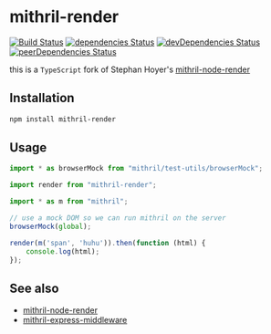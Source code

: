 # mithril-render

[![Build Status](https://travis-ci.org/tlaziuk/mithril-render.svg?branch=master)](https://travis-ci.org/tlaziuk/mithril-render)
[![dependencies Status](https://david-dm.org/tlaziuk/mithril-render/status.svg)](https://david-dm.org/tlaziuk/mithril-render)
[![devDependencies Status](https://david-dm.org/tlaziuk/mithril-render/dev-status.svg)](https://david-dm.org/tlaziuk/mithril-render?type=dev)
[![peerDependencies Status](https://david-dm.org/tlaziuk/mithril-render/peer-status.svg)](https://david-dm.org/tlaziuk/mithril-render?type=peer)

this is a `TypeScript` fork  of Stephan Hoyer's [mithril-node-render](https://github.com/StephanHoyer/mithril-node-render/)

## Installation

``` sh
npm install mithril-render
```

## Usage

``` typescript
import * as browserMock from "mithril/test-utils/browserMock";

import render from "mithril-render";

import * as m from "mithril";

// use a mock DOM so we can run mithril on the server
browserMock(global);

render(m('span', 'huhu')).then(function (html) {
    console.log(html);
});
```

## See also

* [mithril-node-render](https://github.com/StephanHoyer/mithril-node-render/)
* [mithril-express-middleware](https://github.com/tlaziuk/mithril-express-middleware/)
